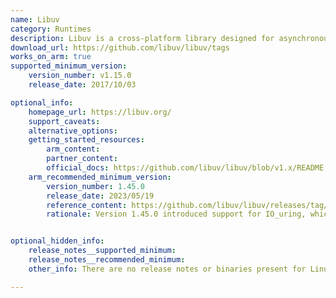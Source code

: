 ```yaml
---
name: Libuv
category: Runtimes
description: Libuv is a cross-platform library designed for asynchronous I/O operations.
download_url: https://github.com/libuv/libuv/tags
works_on_arm: true
supported_minimum_version:
    version_number: v1.15.0
    release_date: 2017/10/03

optional_info:
    homepage_url: https://libuv.org/
    support_caveats:
    alternative_options: 
    getting_started_resources:
        arm_content: 
        partner_content: 
        official_docs: https://github.com/libuv/libuv/blob/v1.x/README.md
    arm_recommended_minimum_version:
        version_number: 1.45.0
        release_date: 2023/05/19
        reference_content: https://github.com/libuv/libuv/releases/tag/v1.45.0
        rationale: Version 1.45.0 introduced support for IO_uring, which significantly enhances asynchronous file operations on Linux systems. Performance improvements of up to 8x have been observed with IO_uring integration. Kindly refer [here](https://github.com/libuv/libuv/pull/3952). While these enhancements are not exclusive to Arm architectures, Arm-based systems running on compatible Linux kernels can benefit from these general performance improvements.


optional_hidden_info:
    release_notes__supported_minimum: 
    release_notes__recommended_minimum:
    other_info: There are no release notes or binaries present for Linux/ARM64. Libuv version 1.15.0 is installed and tested on the Neoverse N1, using steps mentioned in [README.md](https://github.com/libuv/libuv/tree/v1.15.0).

---
```

